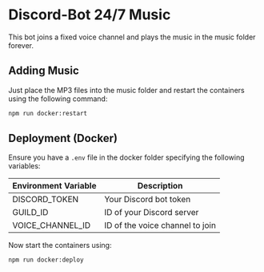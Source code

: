 # Discord-Bot 24/7 Music

This bot joins a fixed voice channel and plays the music in the music folder forever.

## Adding Music

Just place the MP3 files into the music folder and restart the containers using the following command:

```sh
npm run docker:restart
```

## Deployment (Docker)

Ensure you have a `.env` file in the docker folder specifying the following variables:

| Environment Variable | Description                     |
| -------------------- | ------------------------------- |
| DISCORD_TOKEN        | Your Discord bot token          |
| GUILD_ID             | ID of your Discord server       |
| VOICE_CHANNEL_ID     | ID of the voice channel to join |

Now start the containers using:

```sh
npm run docker:deploy
```
